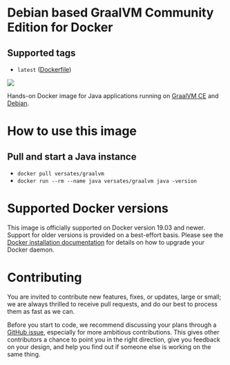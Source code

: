 # Debian based GraalVM Community Edition for Docker
## Supported tags
* `latest` ([Dockerfile](https://github.com/versates/docker-graalvm/blob/master/Dockerfile))

[![](https://images.microbadger.com/badges/image/versates/graalvm.svg)](https://microbadger.com/images/versates/graalvm "Get your own image badge on microbadger.com")


Hands-on Docker image for Java applications running on [GraalVM CE](https://www.graalvm.org) and [Debian](https://www.debian.org).


# How to use this image
## Pull and start a Java instance
* `docker pull versates/graalvm`
* `docker run --rm --name java versates/graalvm java -version`

# Supported Docker versions
This image is officially supported on Docker version 19.03 and newer.
Support for older versions is provided on a best-effort basis.
Please see the [Docker installation documentation](https://docs.docker.com/install/) for details on how to upgrade your 
Docker daemon.

# Contributing
You are invited to contribute new features, fixes, or updates, large or small; we are always thrilled to receive pull 
requests, and do our best to process them as fast as we can.

Before you start to code, we recommend discussing your plans through a 
[GitHub issue](https://github.com/versates/docker-graalvm/issues), especially for more ambitious contributions. This 
gives other contributors a chance to point you in the right direction, give you feedback on your design, and help you 
find out if someone else is working on the same thing.